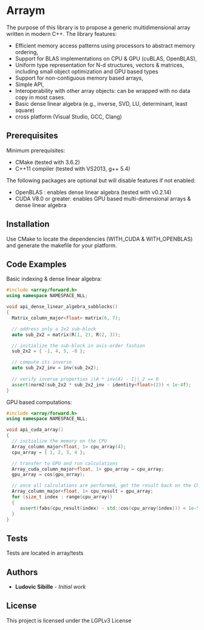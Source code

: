 # Arraym

The purpose of this library is to propose a generic multidimensional array written in modern C++. The library features:
 - Efficient memory access patterns using processors to abstract memory ordering,
 - Support for BLAS implementations on CPU & GPU (cuBLAS, OpenBLAS),
 - Uniform type representation for N-d structures, vectors & matrices, including small object
   optimization and GPU based types
 - Support for non-contiguous memory based arrays,
 - Simple API, 
 - Interoperability with other array objects: can be wrapped with no data copy in most cases.
 - Basic dense linear algebra (e.g., inverse, SVD, LU, determinant, least square)
 - cross platform (Visual Studio, GCC, Clang)

## Prerequisites

Minimum prerequisites:
- CMake (tested with 3.6.2)
- C++11 compiler (tested with VS2013, g++ 5.4)

The following packages are optional but will disable features if not enabled:
- OpenBLAS : enables dense linear algebra (tested with v0.2.14)
- CUDA V8.0 or greater: enables GPU based multi-dimensional arrays & dense linear algebra

## Installation

Use CMake to locate the dependencies (WITH_CUDA & WITH_OPENBLAS) and generate the makefile for your platform.

## Code Examples

Basic indexing & dense linear algebra:
```cpp
#include <array/forward.h>
using namespace NAMESPACE_NLL;

void api_dense_linear_algebra_subblocks()
{
  Matrix_column_major<float> matrix(6, 7);

  // address only a 2x2 sub-block
  auto sub_2x2 = matrix(R(1, 2), R(2, 3));

  // initialize the sub-block in axis-order fashion
  sub_2x2 = { -1, 4, 5, -8 };

  // compute its inverse
  auto sub_2x2_inv = inv(sub_2x2);
  
  // verify inverse properties ||A * inv(A) - I||_2 == 0
  assert(norm2(sub_2x2 * sub_2x2_inv - identity<float>(2)) < 1e-4f);
}
```

GPU based computations:
```cpp
#include <array/forward.h>
using namespace NAMESPACE_NLL;

void api_cuda_array()
{
  // initialize the memory on the CPU
  Array_column_major<float, 1> cpu_array(4);
  cpu_array = { 1, 2, 3, 4 };

  // transfer to GPU and run calculations
  Array_cuda_column_major<float, 1> gpu_array = cpu_array;
  gpu_array = cos(gpu_array);

  // once all calculations are performed, get the result back on the CPU
  Array_column_major<float, 1> cpu_result = gpu_array;
  for (size_t index : range(cpu_array))
  {
	 assert(fabs(cpu_result(index) - std::cos(cpu_array(index))) < 1e-5f);
  }
}
```

## Tests

Tests are located in array/tests 

## Authors

* **Ludovic Sibille** - *Initial work*

## License

This project is licensed under the LGPLv3 License

